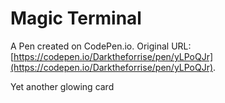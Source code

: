 # Magic Terminal

A Pen created on CodePen.io. Original URL: [https://codepen.io/Darktheforrise/pen/yLPoQJr](https://codepen.io/Darktheforrise/pen/yLPoQJr).

Yet another glowing card
